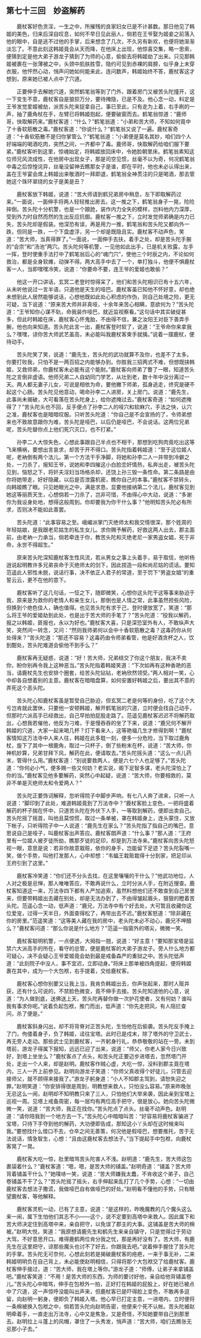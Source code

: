 ## 第七十三回　妙盗解药

　　鹿杖客好色贪淫，一生之中，所摧残的良家妇女已是不计甚数。那日他见了韩姬的美色，归来后深自叹息，如何不早日见此丽人，倘若在王爷娶为姬妾之前落入他的眼中，自是逃不过他的手掌，后来想念了几次，不久另有新欢，也便将她渐渐淡忘了。不意此刻这韩姬竟会从天而降，在他床上出现，他惊喜交集，略一思索，便猜到定是他大弟子游龙子猜到了为师的心意，偷偷去将韩姬劫了出来。只见那韩姬被裹在一张薄被之中，头颈中肌肤胜雪，隐约可见到赤裸的肩膀，似乎身上未穿衣服，他怦然心动，悄声问她如何能来此，连问数声，韩姬始终不答，鹿杖客这才想到，原来她已被人点中了穴道。

　　正要伸手去解她穴道，突然鹤笔翁等到了门外，跟着房门又被苦头陀撞开，这一下变生不意，鹿杖客自是狼狈万分，要待掩隐，已是不及。他心念一动，料定是王爷发觉爱姬被劫，派苦头陀来捉拿自己，事已至此，只有走为上着，右手刷的一声，抽了鹿角杖在手，左臂已将韩姬抱起，便要破窗而去。鹤笔翁惊道：“鹿师哥，快取解药来。”鹿杖客道：“什么？”鹤笔翁道：“小弟和苦大师，不知如何竟中了十香软筋散之毒。”鹿杖客道：“你说什么？”鹤笔翁又说了一遍。鹿杖客奇道：“十香软筋散不是归你掌管么？”鹤笔翁道：“小弟便是莫名其妙，咱们四个人好端端的喝酒吃肉，突然之间，一齐都中了毒。鹿师哥，快取解药给咱们服下要紧。”鹿杖客听到这里，惊魂始定，将韩姬放回床中，令她脸朝里床。鹤笔翁素知这位师兄风流成性，在他房中出现女子，那是司空见惯，丝毫不以为奇，何况鹤笔翁中毒之后惊惶诧异，丝毫没留神去瞧那女子是谁，即在平时，他也未必认得出来，盖在王爷宴会席上韩姬出来敬酒时一拜即退，鹤笔翁全神贯注的只是喝酒，那去管她这个珠环翠绕的女子是美是丑？

　　鹿杖客放下韩姬，说道：“苦大师请到鹤兄弟房中稍息，左下即取解药过来。”一面说，一面伸手将两人轻轻推出房去。这一推之下，鹤笔翁身子一晃，险险摔倒。苦头陀十分机警，也是一个踉跄，装作内力全失的模样，岂料他内力深厚，受到外力时自然而然的生出反应抗御。鹿杖客一推之下，立时发觉师弟确是内力已失，苦头陀却是假装。他深恐有误，再是用力一推，鹤笔翁和苦头陀又都向外一跌，但同是一跌，一个下盘虚浮，另一个却是既隐且实。鹿杖客不动声色，笑道：“苦大师，当真得罪了。”一面说，一面伸手去扶，着手之处，却是苦头陀手腕的“会宗”和“汤池”两穴。苦头陀何等机警，一见他如此出手，已是机关败露，左手一挥，登时使重手法打中了鹤笔翁后心的“魂门穴”，使他三个时辰之内，不论如何救治，都是全身软瘫，动弹不得。两大高手中去了一个，单打独斗，他便不惧鹿杖客一人，当即嘿嘿冷笑，说道：“你要命不要，连王爷的爱姬也敢偷？”

　　他这一开口讲话，玄冥二老登时惊得呆了，他们和苦头陀相识已有十五六年，从未听他说过一言半语，只道他是天生的哑巴。鹿杖客虽已知他不怀好意，却也绝未想到此人居然能够说话，心想他既如此处心积虑的作伪，则自己处境之险，更无可疑，当下说道：“原来苦大师并非真哑，十余年来苦心相瞒，意欲何为？”苦头陀道：“王爷知你心谋不轨，命我装作哑巴，就近监视察看。”这句话中其实破绽甚多，但此时韩姬在床，鹿杖客心怀鬼胎，不由得不信，兼之汝阳王对臣下善弄手腕，他也向来知道。苦头陀此言一出，鹿杖客登时软了，说道：“王爷命你来拿我么？嘿嘿，谅你苦大师武艺虽高，未必能叫我鹿杖客束手就擒。”说着一摆鹿杖，便待动手。

　　苦头陀笑了笑，说道：“鹿先生，苦头陀的武功就算不及你，也差不了太多。你要打败我，只怕不是一两百招之内能够办到。你胜我三招两式不难，但想既挟韩姬，又救师弟，你鹿杖客未必能有这个能耐。”鹿杖客向师弟了瞥了一眼，知道苦头陀之言倒非虚语。他师兄弟二人自幼同门学艺，从壮到老，数十年中没分离过一天。两人都无妻子儿女，可说是相依为命，要他撇下师弟，孤身逃走，终究是硬不起这个心肠。苦头陀见他意动，喝命孙李二人进房，关上房门。说道：“鹿先生，此事尚未揭破，大可看落在苦头陀身上，给你遮掩过去。”鹿杖客奇道：“如何遮掩得了？”苦头陀头也不回，反手便点了孙李二人的哑穴和软麻穴，手法之快，认穴之准，鹿杖客也是暗暗叹服。只听苦头陀道：“你自己是不会宣扬的了，令师弟想来也不致故意跟你为难，苦头陀是哑巴，以后仍是哑巴，不会说话。这两位兄弟呢，苦头陀替你点上他们死穴灭口，也不打紧。”

　　孙李二人大惊失色，心想此事跟自己半点也不相干，那想到吃狗肉竟吃出这等飞来横祸，要想出言哀求，却苦于开不得口。苦头陀指着韩姬道：“至于这位姬人呢，老衲倒有两个法儿。第一个方法干手净脚，将她和孙李二人一并带到冷僻之处，一刀杀了，报知王爷，说她和李四摧这小白脸恋奸情热，私奔出走，被苦头陀见到，恼怒之下，将奸夫淫妇当场格杀却，还饶上孙三毁一条性命。第二条路是由你将她带走，好好隐藏，以后是否泄露机密，瞧你自己的本事。”鹿杖客不禁转头，向韩姬瞧了眼。只见她眼光之中，满是求恳，显要他接纳第二个法儿，鹿杖客见到她这等丽质天生，心想倘若一刀杀了，岂非可惜，不由得心中大动，说道：“多谢你为我设身处地，想得这般周到。你却要我为你干什么事？”他明知苦头陀必有所求，否则决不能如此善罢。

　　苦头陀道：“此事容易之至。峨嵋派掌门灭绝师太和我交情很深，那个姓周的年轻姑娘，是我跟老尼姑生的私生女儿。求你赐予解药，好救这两人出去，郡主面前，由老衲一力承当，倘若牵连于你，教苦头陀和灭绝老尼一家男盗女娼，死于非命，永世不得超生。”

　　原来苦头陀深知鹿杖客生性风流，若从男女之事上头着手，易于取信，他听杨逍说起明教许多兄弟丧命于灭绝师太的剑下，因此捏造一段和尚尼姑的谎话。要知范遥此人邪性未脱，说话行事，决不依正人君子的常道，至于罚下“男盗女娼”的重誓云云，更不在他的意下。

　　鹿杖客听了这几句话，一怔之下，随即微笑，心想你这头陀干这等事来胁迫于我，原来是为救你的老情人和亲生女儿，那倒也是人情之常，此事虽然担些风险，但换到个绝色佳人，确也值得。也见苦头陀有求于己，登时便放宽了，笑道：“那么将王爷的爱姬劫到此处，也是出于苦大师的手笔了？”苦头陀道：“投我以解药，报之以韩姬，匪报也，永以为好也。”鹿杖客大喜，只是深恐室外有人，不敢纵声大笑，突然间一转念，又问：“然则我师弟何以会中十香软筋散之毒？这毒药你从何处得来？”苦头陀道：“那还不容易？这毒药由令师弟看管，他是好酒贪杯之人，饮到酣处，苦头陀难道会偷他不到手么？”

　　鹿杖客再无疑惑，说道：“好！苦大师，兄弟结交了你这个朋友，我决不卖你，盼你别再令我上这种恶当。”苦头陀指着韩姬笑道：“下次如再有这种香艳的恶当，请鹿杖先生也安排个圈套，给苦头陀钻钻，老衲欣然领受。”两人相对一笑，心中却各自想着别的主意。鹿杖客在暗暗盘算，如何安置好韩姬之后，要出其不意的弄死这个恶头陀。

　　苦头陀心知鹿杖客虽是暂受自己胁迫，但玄冥二老是何等的身份，吃了这个大亏岂肯就此罢休，只要他一安顿韩姬，解开鹤笔翁的穴道，立时便会找自己动手，但那时六派高手已经救出，自己早拍拍屁股走路了。范遥见鹿杖客迟迟不将解药取出，心想我若催他，他反为刁难，于是慢吞吞的坐了下来，说道：“鹿兄何不解开韩姬的穴道，大家一起来喝几杯？灯下看来人，这等艳福几生才修得到啊！”鹿杖客情知这万法寺中人来人往，韩姬在此多耽一刻，便多一分危险，当下取过鹿角杖，旋下了其中一根鹿角，取过一只杯子，倒了些粉末在杯，说道：“苦大师，你神机妙算，兄弟甘拜下风，解药在此，便请取去。”苦头陀摇头道：“这么一点儿药末，管得什么用。”鹿杖客道：“别说要救两人，便是六七个人也足够了。”苦头陀道：“你何必小气，便多赐一些又何妨？老实说，阁下足智多谋，老头陀深怕上了你的当。”鹿杖客见他多要解药，突然心中起疑，说道：“苦大师，你要相救的，莫非不单是灭绝师太和令爱两人？”

　　苦头陀正要饰词解释，忽听得院子中脚步声响，有七八人奔了进来，只听一人说道：“脚印到了此处，难道韩姬竟到了万法寺中？”鹿杖客脸上变色，一把将盛着解药的杯子揣在怀中，只道苦头陀在外伏下人手，一等取到解药，便即出卖自己。苦头陀摇了摇首，叫他且莫惊慌，取过一条单被，罩在韩姬身上，连头蒙住，又放下帐子，只听得院子中一人说道：“鹿先生在家么？”苦头陀指了指自己的嘴巴，意思说自己是哑子，叫鹿杖客出声答应。鹿杖客朗声道：“什么事？”那人道：“王府里有一位姬人被歹徒所劫，瞧那歹徒的足印，却是到万法寺来。”鹿杖客向苦头陀怒视一眼，意思是说：若非你故意栽赃，依你的身手，岂能留下足迹？苦头陀裂嘴一笑，做个手势，叫他打发那人，心中却想：“韦蝠王栽赃栽得十分到家，把足印从王府引到了这里。”

　　鹿杖客冷笑道：“你们还不分头去找，在这里嚷嚷的干什么？”他武功地位，人人对之极是忌惮，那人唯唯答应，不敢再说什么，立时分派人手，在附近搜查。鹿杖客知道这一来，万法寺四下都有人严加追索，虽然料想他们还不敢查到自己房里来，但要带韩姬出去藏在别处，却是无法办到了，不由得皱起眉头，狠狠的瞪着苦头陀。范遥心念一动，低声道：“鹿兄，万法寺中有个好去处，大可暂且收藏你这位爱宠，过得一天半日，外面查得松了，再带出去不迟。”鹿杖客怒道：“除非藏在你的房里。”范遥笑道：“这等美人藏在我的房中，老头陀未必不动心，鹿兄不呷醋么？”鹿杖客问道：“那么你说是什么地方？”范遥一指窗外的塔尖，微微一笑。

　　鹿杖客聪明机警，一点便透，大拇指一翘，说道：“好主意！”要知那宝塔是监禁六大派高手的所在，看守的总管，便是鹿杖客的大弟子游龙子。旁人什么地方都可疑心，决不会疑心王爷爱姬竟会劫到最是戒备森严的重狱之中。苦头陀低声道：“此刻院子中没人，事不宜迟，立即动身。”将床上那单被四角提起，便将韩姬裹在其中，成为一个大包袱，右手提着，交给鹿杖客。

　　鹿杖客心想你别要又让我上当，我肯负韩姬出去，你声张起来，那时人赃并获，还有什么可说的，不禁脸色微变，竟不伸手去接。苦头陀知道他的心意，说道：“为人做到底，送佛送上天，苦头陀再替你做一次护花使者，又有何妨？谁叫我有事求你呢。”说着负起包袱，推门而出，低声道：“你先走把风，有人阻拦查问，杀了便是。”

　　鹿杖客斜身闪出，却不将背脊对正苦头陀，生怕他在后偷袭。苦头陀反手掩上了门，佝偻着身子，负了韩姬，迳往宝塔。此时已是戍末，除了塔外的守卫武士，再无旁人走动。那些武士见到鹿杖客，一齐躬身行礼，恭恭敬敬的站在一旁。未到塔前，游龙子得属下报知，远远已迎了出来，说道：“师父，你老人家今日兴致好，到塔上坐坐么？”鹿杖客点了点头，和苦头陀正要迈步进塔去，忽然塔门开处，走出一个人来，却是赵明。鹿杖客作贼心虚，大吃一惊，没料到郡主竟在塔内，三人一齐上前参见。赵明向游龙子笑道：“你师父真收得个好徒儿，只管去迎接师父，就不顾得来接我了。”游龙子躬身道：“小人不知郡主驾到，请恕失迎之罪。”赵明笑道：“你安排得很是周到，明教想来救人，只怕没么容易。”原来昨晚张无忌这么一闹，赵明却不知明教只来了三人，只怕他们大举来袭，因此亲到宝塔上巡视一周。见塔上戒备周密，每一层均有两位高手把守，很是放心。她向苦头陀微微一笑，说道：“苦大师，我正在找你。”苦头陀点了点头。丝毫不动声色。赵明道：“请你陪我到一个地方去一下。”苦头陀心中暗暗叫苦：“好容易将鹿杖客骗进了宝塔，只待下手夺到他的解药，大功便即告成，那知这小丫头却在这时候来叫我。”要想找什么借口不去，仓卒之间无善策，何况他是假哑巴，想要推托，苦于无法说话，情急智生，心想：“且由这鹿杖客去想法子。”当下提起手中包袱，向鹿杖客晃了一晃。

　　鹿杖客大吃一惊，肚里暗骂苦头陀害人不浅。赵明道：“鹿先生，苦大师这包裹袋着什么？”鹿杖客道：“嗯，嗯，是苦大师的铺盖。”赵明奇道：“铺盖？苦大师背着铺盖干什么？”她噗哧一笑，说道：“苦大师嫌我太蠢，不肯收这个弟子，自己卷铺盖不干了么？”苦头陀摇了摇头，右手伸起来乱打了几个手势，心想：“一切由鹿杖客去想法子撒谎，我做哑巴自有做哑巴的好处。”赵明看不懂他的手势，只有眼望鹿杖客，等他解释。

　　鹿杖客灵机一动，已有了主意，说道：“是这样的，昨晚魔教的几个魔头这么来一闹，属下生怕他们其志不小——这个，说不定要到高塔中来救人。因此属下和苦大师决定住到高塔中来，亲自把守，以免误了郡主的大事。这铺盖是苦大师的棉被。”赵明大悦，笑道：“我原想请鹿先生和鹤先生来亲自镇守，只是觉得过于劳动大驾，不好意思开口。难得鹿鹤两位肯分我之忧，那是再好没有了。苦大师，有鹿先生在这里把守，谅那些魔头也讨不了好去，你跟我去吧。”说着伸手握住了苦头陀的手掌。苦头陀无可奈何，心想此刻若是揭破鹿杖客的疮疤，一来于事无补，二来韩姬明明负在自己背上，未必能使赵明相信，只得将那个大包袱交了给鹿杖客。鹿杖客伸手接过，道：“苦大师，我在塔上等你。”游龙子道：“师傅，让弟子来拿铺盖吧。”鹿杖客笑道：“不用！是苦大师的东西，为师的要讨好他，亲自给他背铺盖卷儿。”苦头陀心中暗骂，伸手在包袱外一拍，正好打在韩姬的屁股上，好在她已被点中了穴道，这一声惊呼没能叫出声来，但鹿杖客已是吓得脸上变色，不敢再多逗留，向赵明一躬身，便即负了韩姬入塔。他心早已打定主意，一进塔内，立时便将一条棉被换入包袱之中，倘若苦头陀向赵明告密，他便来个死不认帐。苦头陀被赵明牵着手，一直走出万法寺，心中又是焦急，又是奇怪，不知她要带自己到那里去。赵明拉上斗蓬上的风帽，罩住了一头秀发，悄声道：“苦大师，咱们去瞧张无忌那小子去。”